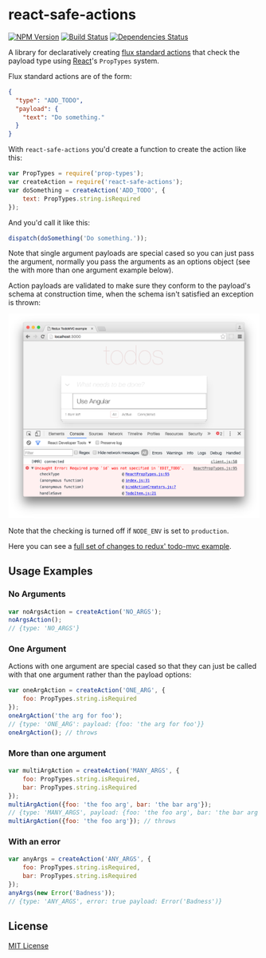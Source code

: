 react-safe-actions
==================
[![NPM Version](http://img.shields.io/npm/v/react-safe-actions.svg?style=flat)](https://www.npmjs.com/package/react-safe-actions)
[![Build Status](https://travis-ci.org/thaggie/react-safe-actions.svg)](https://travis-ci.org/thaggie/react-safe-actions)
[![Dependencies Status](https://david-dm.org/thaggie/react-safe-actions.svg)](https://david-dm.org/thaggie/react-safe-actions)

A library for declaratively creating [flux standard actions](https://github.com/acdlite/flux-standard-action)
that check the payload type using [React](https://facebook.github.io/react)'s `PropTypes` system.

Flux standard actions are of the form:

``` json
{
  "type": "ADD_TODO",
  "payload": {
    "text": "Do something."  
  }
}
```

With `react-safe-actions` you'd create a function to create the action like this:

``` js
var PropTypes = require('prop-types');
var createAction = require('react-safe-actions');
var doSomething = createAction('ADD_TODO', {
	text: PropTypes.string.isRequired
});
```

And you'd call it like this:

``` js
dispatch(doSomething('Do something.'));
```

Note that single argument payloads are special cased so you can just pass the
argument, normally you pass the arguments as an options object (see the with
more than one argument example below).

Action payloads are validated to make sure they conform to the payload's schema
at construction time, when the schema isn't satisfied an exception is thrown:

![Error: Required prop `id` was not specified in `EDIT_TODO`.](react-safe-actions-error-log.png)

Note that the checking is turned off if `NODE_ENV` is set to `production`.

Here you can see a [full set of changes to redux' todo-mvc example](https://github.com/thaggie/redux/commit/5a3e81ba74c29ec9b5ced831490c15b84af3dafe).

## Usage Examples

### No Arguments
``` js
var noArgsAction = createAction('NO_ARGS');
noArgsAction();
// {type: 'NO_ARGS'}
```

### One Argument

Actions with one argument are special cased so that they can just be called with that one argument rather than the payload options:

``` js
var oneArgAction = createAction('ONE_ARG', {
	foo: PropTypes.string.isRequired
});
oneArgAction('the arg for foo');
// {type: 'ONE_ARG': payload: {foo: 'the arg for foo'}}
oneArgAction(); // throws
```

### More than one argument

``` js
var multiArgAction = createAction('MANY_ARGS', {
	foo: PropTypes.string.isRequired,
	bar: PropTypes.string.isRequired
});
multiArgAction({foo: 'the foo arg', bar: 'the bar arg'});
// {type: 'MANY_ARGS', payload: {foo: 'the foo arg', bar: 'the bar arg'}}
multiArgAction({foo: 'the foo arg'}); // throws
```

### With an error

``` js
var anyArgs = createAction('ANY_ARGS', {
	foo: PropTypes.string.isRequired,
	bar: PropTypes.string.isRequired
});
anyArgs(new Error('Badness'));
// {type: 'ANY_ARGS', error: true payload: Error('Badness')}
```


## License

[MIT License](http://en.wikipedia.org/wiki/MIT_License)
